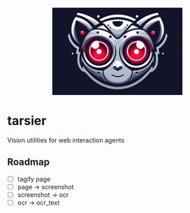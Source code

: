 <p align="center">
  <img src="public/tarsier.png" height="200" />
</p>

# tarsier
Vision utilities for web interaction agents

## Roadmap
- [ ] tagify page
- [ ] page -> screenshot
- [ ] screenshot -> ocr
- [ ] ocr -> ocr_text
